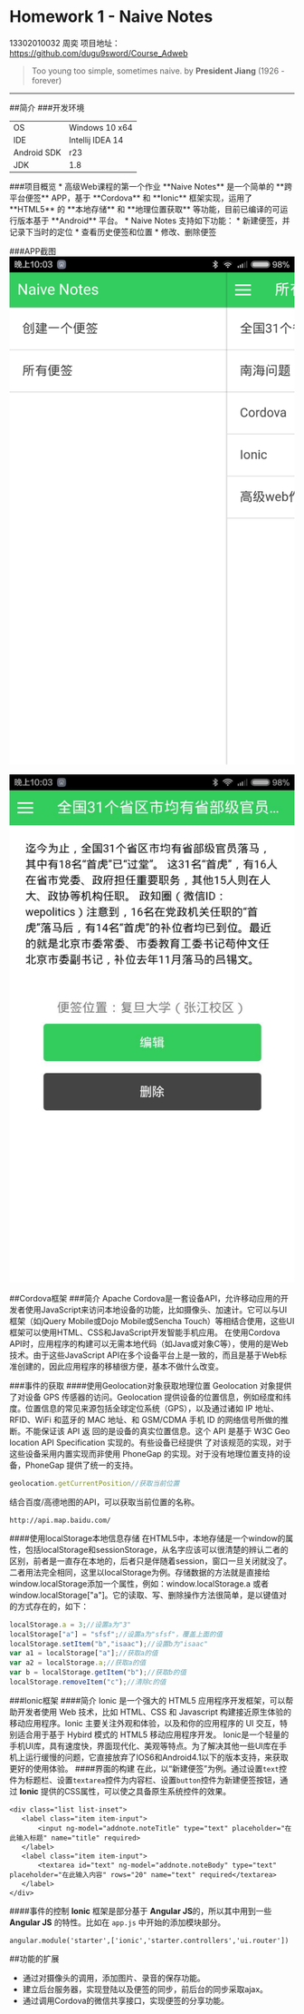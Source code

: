 Homework 1 - Naive Notes
===
13302010032 周奕
项目地址：https://github.com/dugu9sword/Course_Adweb

> Too young too simple, sometimes naive. 
> by **President Jiang**  (1926 - forever)

----------------

##简介
###开发环境
<table>
<tr><td>OS</td> <td>Windows 10 x64</td> </tr>
<tr><td>IDE</td> <td>Intellij IDEA 14</td> </tr>
<tr><td>Android SDK</td> <td>r23</td> </tr>
<tr><td>JDK</td> <td>1.8</td> </tr>
</table>
###项目概览
* 高级Web课程的第一个作业 **Naive Notes** 是一个简单的 **跨平台便签** APP，基于 **Cordova** 和 **Ionic** 框架实现，运用了 **HTML5** 的 **本地存储** 和 **地理位置获取** 等功能，目前已编译的可运行版本基于 **Android** 平台。
* Naive Notes 支持如下功能：
	* 新建便签，并记录下当时的定位
	* 查看历史便签和位置
	* 修改、删除便签

###APP截图
![APP概览](https://raw.githubusercontent.com/dugu9sword/Course_Adweb/master/HOMEWORK1/samples/img_overview.png)

![查看便签](https://raw.githubusercontent.com/dugu9sword/Course_Adweb/master/HOMEWORK1/samples/img_note.jpg)

##Cordova框架
###简介
Apache Cordova是一套设备API，允许移动应用的开发者使用JavaScript来访问本地设备的功能，比如摄像头、加速计。它可以与UI框架（如jQuery Mobile或Dojo Mobile或Sencha Touch）等相结合使用，这些UI框架可以使用HTML、CSS和JavaScript开发智能手机应用。
在使用Cordova API时，应用程序的构建可以无需本地代码（如Java或对象C等），使用的是Web技术。由于这些JavaScript API在多个设备平台上是一致的，而且是基于Web标准创建的，因此应用程序的移植很方便，基本不做什么改变。

###事件的获取
####使用Geolocation对象获取地理位置
Geolocation 对象提供了对设备 GPS 传感器的访问。Geolocation 提供设备的位置信息，例如经度和纬度。位置信息的常见来源包括全球定位系统（GPS），以及通过诸如 IP 地址、RFID、WiFi 和蓝牙的 MAC 地址、和 GSM/CDMA 手机 ID 的网络信号所做的推断。不能保证该 API 返 回的是设备的真实位置信息。这个 API 是基于 W3C Geo location API Specification 实现的。有些设备已经提供 了对该规范的实现，对于这些设备采用内置实现而非使用 PhoneGap 的实现。对于没有地理位置支持的设 备，PhoneGap 提供了统一的支持。
```javascript
geolocation.getCurrentPosition//获取当前位置
```
结合百度/高德地图的API，可以获取当前位置的名称。
```
http://api.map.baidu.com/
```

####使用localStorage本地信息存储
在HTML5中，本地存储是一个window的属性，包括localStorage和sessionStorage，从名字应该可以很清楚的辨认二者的区别，前者是一直存在本地的，后者只是伴随着session，窗口一旦关闭就没了。二者用法完全相同，这里以localStorage为例。存储数据的方法就是直接给window.localStorage添加一个属性，例如：window.localStorage.a 或者 window.localStorage["a"]。它的读取、写、删除操作方法很简单，是以键值对的方式存在的，如下：
```javascript
localStorage.a = 3;//设置a为"3"
localStorage["a"] = "sfsf";//设置a为"sfsf"，覆盖上面的值
localStorage.setItem("b","isaac");//设置b为"isaac"
var a1 = localStorage["a"];//获取a的值
var a2 = localStorage.a;//获取a的值
var b = localStorage.getItem("b");//获取b的值
localStorage.removeItem("c");//清除c的值
```
###Ionic框架
####简介
Ionic 是一个强大的 HTML5 应用程序开发框架，可以帮助开发者使用 Web 技术，比如 HTML、CSS 和 Javascript 构建接近原生体验的移动应用程序。Ionic 主要关注外观和体验，以及和你的应用程序的 UI 交互，特别适合用于基于 Hybird 模式的 HTML5 移动应用程序开发。
Ionic是一个轻量的手机UI库，具有速度快，界面现代化、美观等特点。为了解决其他一些UI库在手机上运行缓慢的问题，它直接放弃了IOS6和Android4.1以下的版本支持，来获取更好的使用体验。
####界面的构建
在此，以“新建便签”为例。通过设置`text`控件为标题栏、设置`textarea`控件为内容栏、设置`button`控件为新建便签按钮，通过 **Ionic** 提供的CSS属性，可以使之具备原生系统控件的效果。
```
<div class="list list-inset">
   <label class="item item-input">
	   <input ng-model="addnote.noteTitle" type="text" placeholder="在此输入标题" name="title" required>
   </label>
   <label class="item item-input">
	   <textarea id="text" ng-model="addnote.noteBody" type="text" placeholder="在此输入内容" rows="20" name="text" required</textarea>
   </label>
</div>
```

####事件的控制
**Ionic** 框架是部分基于 **Angular JS**的，所以其中用到一些 **Angular JS** 的特性。比如在 `app.js` 中开始的添加模块部分。
```
angular.module('starter',['ionic','starter.controllers','ui.router'])
```

##功能的扩展
* 通过对摄像头的调用，添加图片、录音的保存功能。
* 建立后台服务器，实现登陆以及便签的同步，前后台的同步采取ajax。
* 通过调用Cordova的微信共享接口，实现便签的分享功能。
